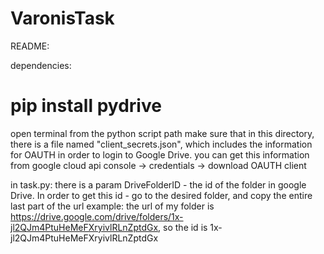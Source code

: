 # VaronisTask

README:

dependencies:
# pip install pydrive

open terminal from the python script path
make sure that in this directory, there is a file named "client_secrets.json", which includes the information for OAUTH in 
order to login to Google Drive. you can get this information from google cloud api console -> credentials -> download OAUTH client

in task.py:
there is a param DriveFolderID - the id of the folder in google Drive.
In order to get this id - go to the desired folder, and copy the entire last part of the url
example: the url of my folder is https://drive.google.com/drive/folders/1x-jl2QJm4PtuHeMeFXryivlRLnZptdGx, so the id is 1x-jl2QJm4PtuHeMeFXryivlRLnZptdGx
